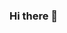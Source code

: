 ### Hi there 👋

<!--
**AjeshReddy/AjeshReddy** is a ✨ _special_ ✨ repository because its `README.md` (this file) appears on your GitHub profile.

Here are some ideas to get you started:

- 🔭 I’m currently working on 
- 🌱 I’m currently learning AWS
- 👯 I’m looking to collaborate on
- 🤔 I’m looking for help with ...
- 💬 Ask me about ...
- 📫 How to reach me: Linkdin
- 😄 Pronouns: ...
- ⚡ Fun fact: ...
-->
